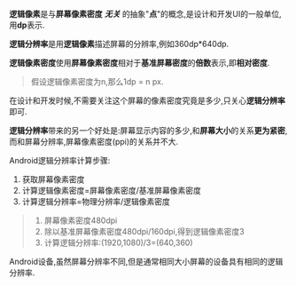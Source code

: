 **逻辑像素**是与**屏幕像素密度** ***无关*** 的抽象"**点**"的概念,是设计和开发UI的一般单位,用**dp**表示.

**逻辑分辨率**是用**逻辑像素**描述屏幕的分辨率,例如360dp*640dp.

**逻辑像素密度**使用**屏幕像素密度**相对于**基准屏幕密度**的**倍数**表示,即**相对密度**.

> 假设逻辑像素密度为n,那么1dp = n px.

在设计和开发时候,不需要关注这个屏幕的像素密度究竟是多少,只关心**逻辑分辨率**即可.

**逻辑分辨率**带来的另一个好处是:屏幕显示内容的多少,和**屏幕大小**的关系**更为紧密**,而和屏幕分辨率,屏幕像素密度(ppi)的关系并不大.

Android逻辑分辨率计算步骤:

1. 获取屏幕像素密度
2. 计算逻辑像素密度=屏幕像素密度/基准屏幕像素密度
3. 计算逻辑分辨率=物理分辨率/逻辑像素密度

>1. 屏幕像素密度480dpi
>2. 除以基准屏幕像素密度480dpi/160dpi,得到逻辑像素密度3
>3. 计算逻辑分辨率:(1920,1080)/3=(640,360)

Android设备,虽然屏幕分辨率不同,但是通常相同大小屏幕的设备具有相同的逻辑分辨率.



